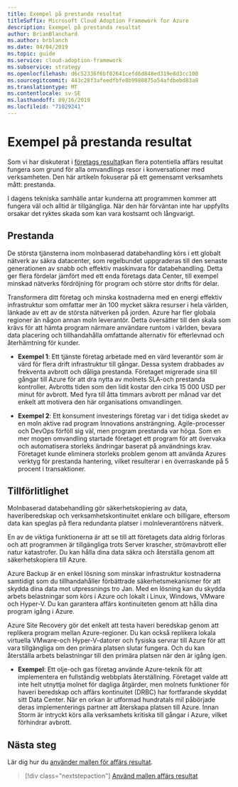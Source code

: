 ```yaml
---
title: Exempel på prestanda resultat
titleSuffix: Microsoft Cloud Adoption Framework for Azure
description: Exempel på prestanda resultat
author: BrianBlanchard
ms.author: brblanch
ms.date: 04/04/2019
ms.topic: guide
ms.service: cloud-adoption-framework
ms.subservice: strategy
ms.openlocfilehash: d6c52336f6bf02641cefd6d848ed319e8d3cc100
ms.sourcegitcommit: 443c28f3afeedfbfe8b9980875a54afdbebd83a8
ms.translationtype: MT
ms.contentlocale: sv-SE
ms.lasthandoff: 09/16/2019
ms.locfileid: "71029241"
---
```

# <a name="examples-of-performance-outcomes"></a>Exempel på prestanda resultat

Som vi har diskuterat i [företags resultat](./index.md)kan flera potentiella affärs resultat fungera som grund för alla omvandlings resor i konversationer med verksamheten. Den här artikeln fokuserar på ett gemensamt verksamhets mått: prestanda.

I dagens tekniska samhälle antar kunderna att programmen kommer att fungera väl och alltid är tillgängliga. När den här förväntan inte har uppfyllts orsakar det ryktes skada som kan vara kostsamt och långvarigt.

## <a name="performance"></a>Prestanda

De största tjänsterna inom molnbaserad databehandling körs i ett globalt nätverk av säkra datacenter, som regelbundet uppgraderas till den senaste generationen av snabb och effektiv maskinvara för databehandling. Detta ger flera fördelar jämfört med ett enda företags data Center, till exempel minskad nätverks fördröjning för program och större stor drifts för delar.

Transformera ditt företag och minska kostnaderna med en energi effektiv infrastruktur som omfattar mer än 100 mycket säkra resurser i hela världen, länkade av ett av de största nätverken på jorden. Azure har fler globala regioner än någon annan moln leverantör. Detta översätter till den skala som krävs för att hämta program närmare användare runtom i världen, bevara data placering och tillhandahålla omfattande alternativ för efterlevnad och återhämtning för kunder.

- **Exempel 1**: Ett tjänste företag arbetade med en värd leverantör som är värd för flera drift infrastruktur till gångar. Dessa system drabbades av frekventa avbrott och dåliga prestanda. Företaget migrerade sina till gångar till Azure för att dra nytta av molnets SLA-och prestanda kontroller. Avbrotts tiden som den lidit kostar den cirka 15 000 USD per minut för avbrott. Med fyra till åtta timmars avbrott per månad var det enkelt att motivera den här organisations omvandlingen.

- **Exempel 2**: Ett konsument investerings företag var i det tidiga skedet av en moln aktive rad program Innovations ansträngning. Agile-processer och DevOps förföll sig väl, men program prestanda var höga. Som en mer mogen omvandling startade företaget ett program för att övervaka och automatisera storleks ändringar baserat på användnings krav. Företaget kunde eliminera storleks problem genom att använda Azures verktyg för prestanda hantering, vilket resulterar i en överraskande på 5 procent i transaktioner.

## <a name="reliability"></a>Tillförlitlighet

Molnbaserad databehandling gör säkerhetskopiering av data, haveriberedskap och verksamhetskontinuitet enklare och billigare, eftersom data kan speglas på flera redundanta platser i molnleverantörens nätverk.

En av de viktiga funktionerna är att se till att företagets data aldrig förloras och att programmen är tillgängliga trots Server krascher, strömavbrott eller natur katastrofer. Du kan hålla dina data säkra och återställa genom att säkerhetskopiera till Azure.

Azure Backup är en enkel lösning som minskar infrastruktur kostnaderna samtidigt som du tillhandahåller förbättrade säkerhetsmekanismer för att skydda dina data mot utpressnings tro Jan. Med en lösning kan du skydda arbets belastningar som körs i Azure och lokalt i Linux, Windows, VMware och Hyper-V. Du kan garantera affärs kontinuiteten genom att hålla dina program igång i Azure.

Azure Site Recovery gör det enkelt att testa haveri beredskap genom att replikera program mellan Azure-regioner. Du kan också replikera lokala virtuella VMware-och Hyper-V-datorer och fysiska servrar till Azure för att vara tillgängliga om den primära platsen slutar fungera. Och du kan återställa arbets belastningar till den primära platsen när den är igång igen.

- **Exempel**: Ett olje-och gas företag använde Azure-teknik för att implementera en fullständig webbplats återställning. Företaget valde att inte helt utnyttja molnet för dagliga åtgärder, men molnets funktioner för haveri beredskap och affärs kontinuitet (DRBC) har fortfarande skyddat sitt Data Center. När en orkan är utformad hundratals mil påbörjade deras implementerings partner att återskapa platsen till Azure. Innan Storm är intryckt körs alla verksamhets kritiska till gångar i Azure, vilket förhindrar avbrott.

## <a name="next-steps"></a>Nästa steg

Lär dig hur du [använder mallen för affärs resultat](./business-outcome-template.md).

> [!div class="nextstepaction"]
> [Använd mallen affärs resultat](./business-outcome-template.md)
